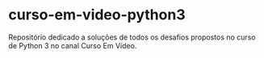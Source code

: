 # curso-em-video-python3
 Repositório dedicado a soluções de todos os desafios propostos no curso de Python 3 no canal Curso Em Vídeo.
